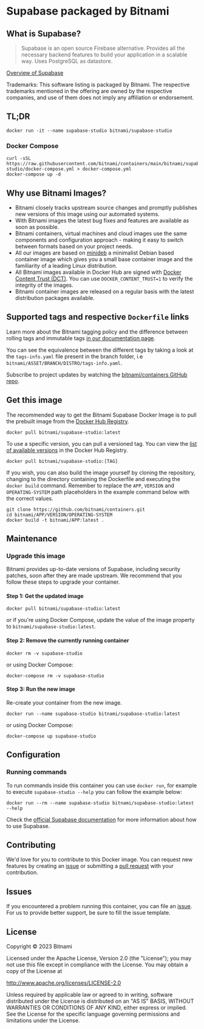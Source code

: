 # Supabase packaged by Bitnami

## What is Supabase?

> Supabase is an open source Firebase alternative. Provides all the necessary backend features to build your application in a scalable way. Uses PostgreSQL as datastore.

[Overview of Supabase](https://supabase.com/)

Trademarks: This software listing is packaged by Bitnami. The respective trademarks mentioned in the offering are owned by the respective companies, and use of them does not imply any affiliation or endorsement.

## TL;DR

```console
docker run -it --name supabase-studio bitnami/supabase-studio
```

### Docker Compose

```console
curl -sSL https://raw.githubusercontent.com/bitnami/containers/main/bitnami/supabase-studio/docker-compose.yml > docker-compose.yml
docker-compose up -d
```

## Why use Bitnami Images?

* Bitnami closely tracks upstream source changes and promptly publishes new versions of this image using our automated systems.
* With Bitnami images the latest bug fixes and features are available as soon as possible.
* Bitnami containers, virtual machines and cloud images use the same components and configuration approach - making it easy to switch between formats based on your project needs.
* All our images are based on [minideb](https://github.com/bitnami/minideb) a minimalist Debian based container image which gives you a small base container image and the familiarity of a leading Linux distribution.
* All Bitnami images available in Docker Hub are signed with [Docker Content Trust (DCT)](https://docs.docker.com/engine/security/trust/content_trust/). You can use `DOCKER_CONTENT_TRUST=1` to verify the integrity of the images.
* Bitnami container images are released on a regular basis with the latest distribution packages available.

## Supported tags and respective `Dockerfile` links

Learn more about the Bitnami tagging policy and the difference between rolling tags and immutable tags [in our documentation page](https://docs.bitnami.com/tutorials/understand-rolling-tags-containers/).

You can see the equivalence between the different tags by taking a look at the `tags-info.yaml` file present in the branch folder, i.e `bitnami/ASSET/BRANCH/DISTRO/tags-info.yaml`.

Subscribe to project updates by watching the [bitnami/containers GitHub repo](https://github.com/bitnami/containers).

## Get this image

The recommended way to get the Bitnami Supabase Docker Image is to pull the prebuilt image from the [Docker Hub Registry](https://hub.docker.com/r/bitnami/supabase-studio).

```console
docker pull bitnami/supabase-studio:latest
```

To use a specific version, you can pull a versioned tag. You can view the [list of available versions](https://hub.docker.com/r/bitnami/supabase-studio/tags/) in the Docker Hub Registry.

```console
docker pull bitnami/supabase-studio:[TAG]
```

If you wish, you can also build the image yourself by cloning the repository, changing to the directory containing the Dockerfile and executing the `docker build` command. Remember to replace the `APP`, `VERSION` and `OPERATING-SYSTEM` path placeholders in the example command below with the correct values.

```console
git clone https://github.com/bitnami/containers.git
cd bitnami/APP/VERSION/OPERATING-SYSTEM
docker build -t bitnami/APP:latest .
```

## Maintenance

### Upgrade this image

Bitnami provides up-to-date versions of Supabase, including security patches, soon after they are made upstream. We recommend that you follow these steps to upgrade your container.

#### Step 1: Get the updated image

```console
docker pull bitnami/supabase-studio:latest
```

or if you're using Docker Compose, update the value of the image property to `bitnami/supabase-studio:latest`.

#### Step 2: Remove the currently running container

```console
docker rm -v supabase-studio
```

or using Docker Compose:

```console
docker-compose rm -v supabase-studio
```

#### Step 3: Run the new image

Re-create your container from the new image.

```console
docker run --name supabase-studio bitnami/supabase-studio:latest
```

or using Docker Compose:

```console
docker-compose up supabase-studio
```

## Configuration

### Running commands

To run commands inside this container you can use `docker run`, for example to execute `supabase-studio --help` you can follow the example below:

```console
docker run --rm --name supabase-studio bitnami/supabase-studio:latest --help
```

Check the [official Supabase documentation](https://supabase.com/) for more information about how to use Supabase.

## Contributing

We'd love for you to contribute to this Docker image. You can request new features by creating an [issue](https://github.com/bitnami/containers/issues) or submitting a [pull request](https://github.com/bitnami/containers/pulls) with your contribution.

## Issues

If you encountered a problem running this container, you can file an [issue](https://github.com/bitnami/containers/issues/new/choose). For us to provide better support, be sure to fill the issue template.

## License

Copyright &copy; 2023 Bitnami

Licensed under the Apache License, Version 2.0 (the "License");
you may not use this file except in compliance with the License.
You may obtain a copy of the License at

<http://www.apache.org/licenses/LICENSE-2.0>

Unless required by applicable law or agreed to in writing, software
distributed under the License is distributed on an "AS IS" BASIS,
WITHOUT WARRANTIES OR CONDITIONS OF ANY KIND, either express or implied.
See the License for the specific language governing permissions and
limitations under the License.
